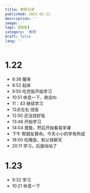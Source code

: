 ```yaml
---
title: 寒假记录
published: 2025-01-22
description: ''
image: ''
tags: [随笔]
category: '寒假'
draft: false 
lang: ''
---
```

# 1.22
- 8:36 醒来
- 8:52 起床
- 9:50 吃完饭开始学习
- 10:51 休息一下，刷会tb
- 11：43 继续学习
- 12点左右 烧饭
- 12:50 还没烧好饭
- 13:48 开始学习
- 14:04 摸鱼，然后开始看易学课
- 下午 帮朋友算命。今天小小的学有所成
- 18:00 吃晚饭，和父母聊天
- 20:11 学习，后面咕咕了

# 1.23
- 9:32 学习
- 10:21 休息一下

